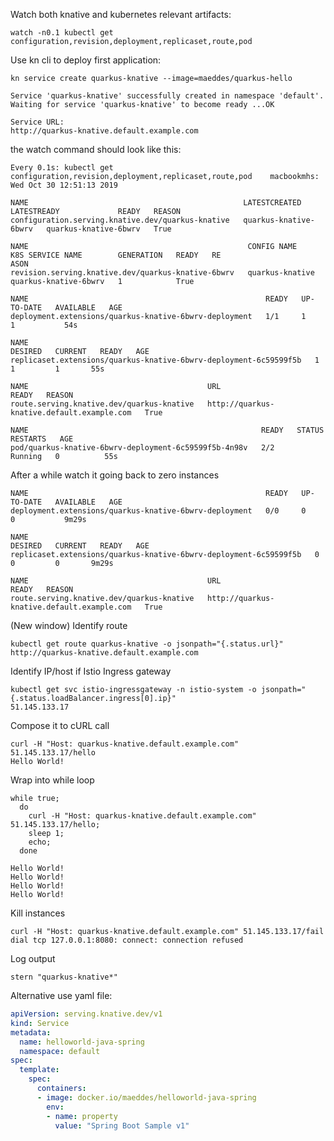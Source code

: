Watch both knative and kubernetes relevant artifacts:

`watch -n0.1 kubectl get configuration,revision,deployment,replicaset,route,pod`

Use kn cli to deploy first application:

```
kn service create quarkus-knative --image=maeddes/quarkus-hello
```
```
Service 'quarkus-knative' successfully created in namespace 'default'.
Waiting for service 'quarkus-knative' to become ready ...OK

Service URL:
http://quarkus-knative.default.example.com
```

the watch command should look like this:

```
Every 0.1s: kubectl get configuration,revision,deployment,replicaset,route,pod    macbookmhs: Wed Oct 30 12:51:13 2019

NAME                                                LATESTCREATED           LATESTREADY             READY   REASON
configuration.serving.knative.dev/quarkus-knative   quarkus-knative-6bwrv   quarkus-knative-6bwrv   True

NAME                                                 CONFIG NAME       K8S SERVICE NAME        GENERATION   READY   RE
ASON
revision.serving.knative.dev/quarkus-knative-6bwrv   quarkus-knative   quarkus-knative-6bwrv   1            True

NAME                                                     READY   UP-TO-DATE   AVAILABLE   AGE
deployment.extensions/quarkus-knative-6bwrv-deployment   1/1     1            1           54s

NAME                                                                DESIRED   CURRENT   READY   AGE
replicaset.extensions/quarkus-knative-6bwrv-deployment-6c59599f5b   1         1         1       55s

NAME                                        URL                                          READY   REASON
route.serving.knative.dev/quarkus-knative   http://quarkus-knative.default.example.com   True

NAME                                                    READY   STATUS    RESTARTS   AGE
pod/quarkus-knative-6bwrv-deployment-6c59599f5b-4n98v   2/2     Running   0          55s
```

After a while watch it going back to zero instances

```
NAME                                                     READY   UP-TO-DATE   AVAILABLE   AGE
deployment.extensions/quarkus-knative-6bwrv-deployment   0/0     0            0           9m29s

NAME                                                                DESIRED   CURRENT   READY   AGE
replicaset.extensions/quarkus-knative-6bwrv-deployment-6c59599f5b   0         0         0       9m29s

NAME                                        URL                                          READY   REASON
route.serving.knative.dev/quarkus-knative   http://quarkus-knative.default.example.com   True
```

(New window) Identify route

```
kubectl get route quarkus-knative -o jsonpath="{.status.url}"
http://quarkus-knative.default.example.com
```

Identify IP/host if Istio Ingress gateway

```
kubectl get svc istio-ingressgateway -n istio-system -o jsonpath="{.status.loadBalancer.ingress[0].ip}"
51.145.133.17
```

Compose it to cURL call

```
curl -H "Host: quarkus-knative.default.example.com" 51.145.133.17/hello
Hello World!
```

Wrap into while loop

```
while true; 
  do 
    curl -H "Host: quarkus-knative.default.example.com" 51.145.133.17/hello;
    sleep 1;
    echo;
  done

Hello World!
Hello World!
Hello World!
Hello World!
```

Kill instances

```
curl -H "Host: quarkus-knative.default.example.com" 51.145.133.17/fail
dial tcp 127.0.0.1:8080: connect: connection refused
```

Log output

`stern "quarkus-knative*"`






Alternative use yaml file:

```yaml
apiVersion: serving.knative.dev/v1
kind: Service
metadata:
  name: helloworld-java-spring
  namespace: default
spec:
  template:
    spec:
      containers:
      - image: docker.io/maeddes/helloworld-java-spring
        env:
        - name: property
          value: "Spring Boot Sample v1"
 ```

